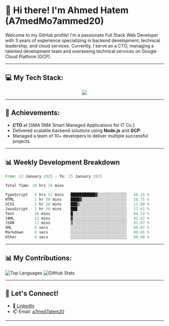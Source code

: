 # 👋 Hi there! I'm Ahmed Hatem (A7medMo7ammed20)

Welcome to my GitHub profile! I'm a passionate Full Stack Web Developer with 3 years of experience specializing in backend development, technical leadership, and cloud services. Currently, I serve as a CTO, managing a talented development team and overseeing technical services on Google Cloud Platform (GCP).

---

## 💻 My Tech Stack:
<p align="center">
  <a href="https://skillicons.dev">
    <img src="https://skillicons.dev/icons?i=angular,nodejs,gcp,ts,tailwindcss,git,mysql,firebase" />
  </a>
</p>

---

## 🌟 Achievements:
- **CTO** at [SMA SMA Smart Managed Applications for IT Co.]
- Delivered scalable backend solutions using **Node.js** and **GCP**.
- Managed a team of 10+ developers to deliver multiple successful projects.

---
## 📊 Weekly Development Breakdown
<!--START_SECTION:waka-->

```rust
From: 13 January 2025 - To: 25 January 2025

Total Time: 10 hrs 34 mins

TypeScript   4 hrs 52 mins   ███████████▓░░░░░░░░░░░░░   46.16 %
HTML         1 hr 58 mins    ████▓░░░░░░░░░░░░░░░░░░░░   18.75 %
SCSS         1 hr 28 mins    ███▒░░░░░░░░░░░░░░░░░░░░░   13.88 %
JavaScript   1 hr 20 mins    ███░░░░░░░░░░░░░░░░░░░░░░   12.61 %
Text         26 mins         █░░░░░░░░░░░░░░░░░░░░░░░░   04.22 %
YAML         15 mins         ▓░░░░░░░░░░░░░░░░░░░░░░░░   02.42 %
JSON         11 mins         ▒░░░░░░░░░░░░░░░░░░░░░░░░   01.87 %
XML          0 secs          ░░░░░░░░░░░░░░░░░░░░░░░░░   00.07 %
Markdown     0 secs          ░░░░░░░░░░░░░░░░░░░░░░░░░   00.01 %
Other        0 secs          ░░░░░░░░░░░░░░░░░░░░░░░░░   00.00 %
```

<!--END_SECTION:waka-->

---

## 📊 My Contributions:
![Top Languages](https://github-readme-stats.vercel.app/api/top-langs/?username=A7medMo7ammed20&layout=compact&theme=radical)
![GitHub Stats](https://github-readme-stats.vercel.app/api?username=A7medMo7ammed20&show_icons=true&theme=radical)


---

## 🤝 Let's Connect!
- 💼 [LinkedIn](https://linkedin.com/in/ahmed-hatem-9679912b7)
- 📫 Email: [a7med7atem20](mailto:a7med7atem20@gmail.com)

---
